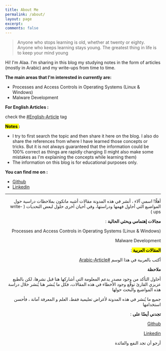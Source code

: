 ```yaml
---
title: About Me
permalink: /about/
layout: page
excerpt: 
comments: false
---
```



> Anyone who stops learning is old, whether at twenty or eighty.
> Anyone who keeps learning stays young. The greatest thing in life is to keep your mind young


Hi! I'm Alaa. I'm sharing in this blog my studying notes in the form of articles (mostly in Arabic) and my write-ups from time to time.


**The main areas that I'm interested in currently are:**
- Processes and Access Controls in Operating Systems (Linux & Windows)
- Malware Development


**For English Articles :**

check the [#English-Article](https://0xb1tbyte.github.io/tags/#English-Article) tag

**<mark>  Notes </mark> :**
- I try to first search the topic and then share it here on the blog. I also do share the references from where I have learned those concepts or tricks. But it is not always guaranteed that the information could be 100% correct as things are rapidly changing (I might also make some mistakes as I'm explaining the concepts while learning them)
- The information on this blog is for educational purposes only. 


**You can find me on :**
- [Github](https://github.com/0xb1tByte)
- [Linkedin](https://www.linkedin.com/in/alaa-althubyani/) 


----


<div dir="rtl" markdown="1">
أهلًا!  
اسمي آلاء ،  
أنشر في هذه المدونة مقالات أشبه ماتكون بملاحظات دراسية حول المواضيع التي أحاول فهمها ودراستها، وفي أحيان أخرى حلول لبعض التحديات ( write-ups )


**مجالات إهتمامي وبحثي الحالية** :
  

Processes and Access Controls in Operating Systems (Linux & Windows) 

Malware Development

**<mark> المقالات العربية </mark>** : 

أكتب بالعربية في هذا الوسم [#Arabic-Article](https://0xb1tbyte.github.io/tags/#Arabic-Article) 


**ملاحظة** 

أحاول التأكد من وجود مصدر يدعم المعلومة التي أشاركها هنا قبل نشرها، لكن بالطبع عزيزي القارئ توقّع وجود الأخطاء في هذه المقالات، فكل ما يُنشر هنا يُنشر خلال دراسة هذه المواضيع والبحث حولها

جميع ما يُنشر في هذه المدونة لأغراض تعليمية فقط، العلم و المعرفة آمانة ، فأحسن استخدامها


**تجدني أيضًا على** : 

[Github](https://github.com/0xb1tByte) 

[Linkedin](https://www.linkedin.com/in/alaa-althubyani/) 


أرجو أن تجد النفع والفائدة
    
</div>

